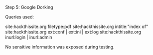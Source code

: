 Step 5: Google Dorking

Queries used:

site:hackthissite.org filetype:pdf
site:hackthissite.org intitle:"index of"
site:hackthissite.org ext:conf | ext:ini | ext:log
site:hackthissite.org inurl:login | inurl:admin

No sensitive information was exposed during testing.
